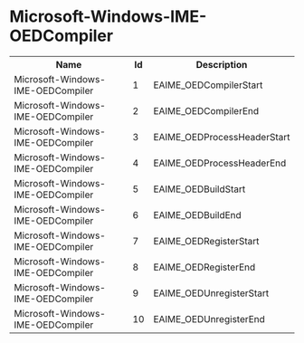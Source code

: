 # Microsoft-Windows-IME-OEDCompiler

<table>
<colgroup><col/><col/><col/></colgroup>
<tr><th>Name</th><th>Id</th><th>Description</th></tr>
<tr><td>Microsoft-Windows-IME-OEDCompiler</td><td>1</td><td>EAIME_OEDCompilerStart</td></tr>
<tr><td>Microsoft-Windows-IME-OEDCompiler</td><td>2</td><td>EAIME_OEDCompilerEnd</td></tr>
<tr><td>Microsoft-Windows-IME-OEDCompiler</td><td>3</td><td>EAIME_OEDProcessHeaderStart</td></tr>
<tr><td>Microsoft-Windows-IME-OEDCompiler</td><td>4</td><td>EAIME_OEDProcessHeaderEnd</td></tr>
<tr><td>Microsoft-Windows-IME-OEDCompiler</td><td>5</td><td>EAIME_OEDBuildStart</td></tr>
<tr><td>Microsoft-Windows-IME-OEDCompiler</td><td>6</td><td>EAIME_OEDBuildEnd</td></tr>
<tr><td>Microsoft-Windows-IME-OEDCompiler</td><td>7</td><td>EAIME_OEDRegisterStart</td></tr>
<tr><td>Microsoft-Windows-IME-OEDCompiler</td><td>8</td><td>EAIME_OEDRegisterEnd</td></tr>
<tr><td>Microsoft-Windows-IME-OEDCompiler</td><td>9</td><td>EAIME_OEDUnregisterStart</td></tr>
<tr><td>Microsoft-Windows-IME-OEDCompiler</td><td>10</td><td>EAIME_OEDUnregisterEnd</td></tr>
</table>
